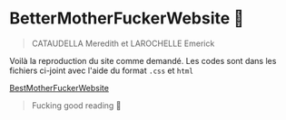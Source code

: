 # BetterMotherFuckerWebsite :hospital:

> CATAUDELLA Meredith et LAROCHELLE Emerick

Voilà la reproduction du site comme demandé. Les codes sont dans les fichiers ci-joint avec l'aide du format ```.css``` et ```html```

[BestMotherFuckerWebsite](https://eimrik.github.io/bettermother.github.io/) 

> Fucking good reading :wine_glass:

